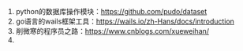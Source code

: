 
1. python的数据库操作模块：https://github.com/pudo/dataset
2. go语言的wails框架工具：https://wails.io/zh-Hans/docs/introduction
3. 削微寒的程序员之路：https://www.cnblogs.com/xueweihan/
4. 
<!--stackedit_data:
eyJoaXN0b3J5IjpbMjgwNTIwMTM3LC0xMzQzOTk3MzMxXX0=
-->